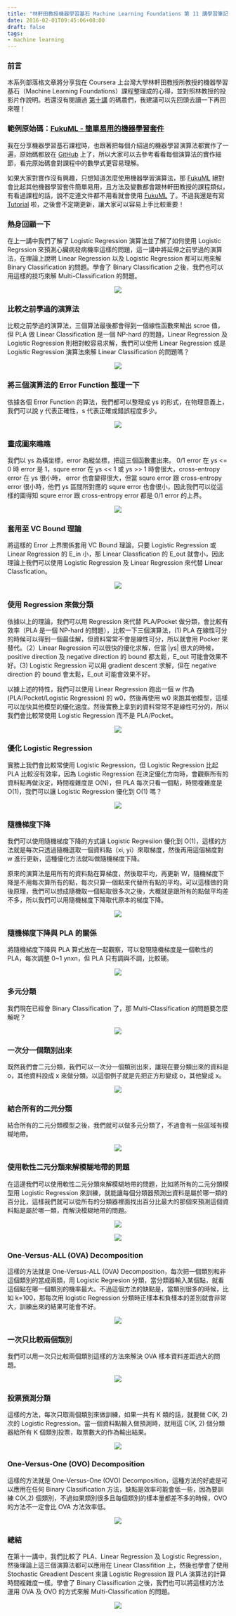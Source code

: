 ```yaml
---
title: "林軒田教授機器學習基石 Machine Learning Foundations 第 11 講學習筆記"
date: 2016-02-01T09:45:06+08:00
draft: false
tags:
- machine learning
---
```


### 前言

本系列部落格文章將分享我在 Coursera 上台灣大學林軒田教授所教授的機器學習基石（Machine Learning Foundations）課程整理成的心得，並對照林教授的投影片作說明。若還沒有閱讀過 [第十講](http://blog.fukuball.com/lin-xuan-tian-jiao-shou-ji-qi-xue-xi-ji-shi-machine-learning-foundations-di-shi-jiang-xue-xi-bi-ji/) 的碼農們，我建議可以先回頭去讀一下再回來喔！

### 範例原始碼：[FukuML - 簡單易用的機器學習套件](https://github.com/fukuball/fuku-ml)

我在分享機器學習基石課程時，也跟著把每個介紹過的機器學習演算法都實作了一遍，原始碼都放在 [GitHub](https://github.com/fukuball/fuku-ml) 上了，所以大家可以去參考看看每個演算法的實作細節，看完原始碼會對課程中的數學式更容易理解。

如果大家對實作沒有興趣，只想知道怎麼使用機器學習演算法，那 [FukuML](https://github.com/fukuball/fuku-ml) 絕對會比起其他機器學習套件簡單易用，且方法及變數都會跟林軒田教授的課程類似，有看過課程的話，說不定連文件都不用看就會使用 [FukuML](https://github.com/fukuball/fuku-ml) 了。不過我還是有寫 [Tutorial](https://github.com/fukuball/FukuML-Tutorial) 啦，之後會不定期更新，讓大家可以容易上手比較重要！

### 熱身回顧一下

在上一講中我們了解了 Logistic Regression 演算法並了解了如何使用 Logistic Regrssion 來預測心臟病發病機率這樣的問題，這一講中將延伸之前學過的演算法，在理論上說明 Linear Regression 以及 Logistic Regression 都可以用來解 Binary Classification 的問題。學會了 Binary Classification 之後，我們也可以用這樣的技巧來解 Multi-Classification 的問題。

<p style="text-align:center">
    <img src="http://static.obeobe.com/image/blog-image/Machine-Learning-Foundations-11-1.png">
</p>

### 比較之前學過的演算法

比較之前學過的演算法，三個算法最後都會得到一個線性函數來輸出 scroe 值，但 PLA 做 Linear Classification 是一個 NP-hard 的問題，Linear Regression 及 Logistic Regression 則相對較容易求解，我們可以使用 Linear Regression 或是 Logistic Regression 演算法來解 Linear Classification 的問題嗎？

<p style="text-align:center">
    <img src="http://static.obeobe.com/image/blog-image/Machine-Learning-Foundations-11-2.png">
</p>

### 將三個演算法的 Error Function 整理一下

依據各個 Error Function 的算法，我們都可以整理成 ys 的形式，在物理意義上，我們可以說 y 代表正確性，s 代表正確或錯誤程度多少。

<p style="text-align:center">
    <img src="http://static.obeobe.com/image/blog-image/Machine-Learning-Foundations-11-3.png">
</p>

### 畫成圖來瞧瞧

我們以 ys 為橫坐標，error 為縱坐標，把這三個函數畫出來。 0/1 error 在 ys <= 0 時 error 是 1，squre error 在 ys << 1 或 ys >> 1 時會很大，cross-entropy error 在 ys 很小時， error 也會變得很大，但當 squre error 跟 cross-entropy error 很小時，他們 ys 區間所對應的 squre error 也會很小，因此我們可以從這樣的圖得知 squre error 跟 cross-entropy error 都是 0/1 error 的上界。

<p style="text-align:center">
    <img src="http://static.obeobe.com/image/blog-image/Machine-Learning-Foundations-11-4.png">
</p>

### 套用至 VC Bound 理論

將這樣的 Error 上界關係套用 VC Bound 理論，只要 Logistic Regression 或 Linear Regression 的 E_in 小，那 Linear Classfication 的 E_out 就會小，因此理論上我們可以使用 Logistic Regression 及 Linear Regression 來代替 Linear Classfication。

<p style="text-align:center">
    <img src="http://static.obeobe.com/image/blog-image/Machine-Learning-Foundations-11-5.png">
</p>

### 使用 Regression 來做分類

依據以上的理論，我們可以用 Regression 來代替 PLA/Pocket 做分類，會比較有效率（PLA 是一個 NP-hard 的問題），比較一下三個演算法，(1) PLA 在線性可分的時候可以得到一個最佳解，但資料常常不會是線性可分，所以就會用 Pocker 來替代。（2）Linear Regression 可以很快的優化求解，但當 |ys| 很大的時候，positive direction 及 negative direction 的 bound 都太鬆，E_out 可能會效果不好。(3) Logistic Regression 可以用 gradient descent 求解，但在 negative direction 的 bound 會太鬆，E_out 可能會效果不好。

以據上述的特性，我們可以使用 Linear Regression 跑出一個 w 作為 (PLA/Pocket/Logistic Regression) 的 w0，然後再使用 w0 來跑其他模型，這樣可以加快其他模型的優化速度。然後實務上拿到的資料常常不是線性可分的，所以我們會比較常使用 Logistic Regression 而不是 PLA/Pocket。

<p style="text-align:center">
    <img src="http://static.obeobe.com/image/blog-image/Machine-Learning-Foundations-11-6.png">
</p>

### 優化 Logistic Regression

實務上我們會比較常使用 Logistic Regression，但 Logistic Regression 比起 PLA 比較沒有效率，因為 Logistic Regression 在決定優化方向時，會觀察所有的資料點再做決定，時間複雜度是 O(N)，但 PLA 每次只看一個點，時間複雜度是 O(1)，我們可以讓 Logistic Regression 優化到 O(1) 嗎？

<p style="text-align:center">
    <img src="http://static.obeobe.com/image/blog-image/Machine-Learning-Foundations-11-7.png">
</p>

### 隨機梯度下降

我們可以使用隨機梯度下降的方式讓 Logistic Regresiion 優化到 O(1)，這樣的方法就是每次只透過隨機選取一個資料點（xi, yi）來取梯度，然後再用這個梯度對 w 進行更新，這種優化方法就叫做隨機梯度下降。

原來的演算法是用所有的資料點在算梯度，然後取平均，再更新 W，隨機梯度下降是不用每次算所有的點，每次只算一個點來代替所有點的平均。可以這樣做的背後原理，我們可以想成隨機取一個點取很多次之後，大概就是跟所有的點做平均差不多，所以我們可以用隨機梯度下降取代原本的梯度下降。

<p style="text-align:center">
    <img src="http://static.obeobe.com/image/blog-image/Machine-Learning-Foundations-11-8.png">
</p>

### 隨機梯度下降與 PLA 的關係

將隨機梯度下降與 PLA 算式放在一起觀察，可以發現隨機梯度是一個軟性的 PLA，每次調整 0~1 ynxn，但 PLA 只有調與不調，比較硬。

<p style="text-align:center">
    <img src="http://static.obeobe.com/image/blog-image/Machine-Learning-Foundations-11-9.png">
</p>

### 多元分類

我們現在已經會 Binary Classification 了，那 Multi-Classification 的問題要怎麼解呢？

<p style="text-align:center">
    <img src="http://static.obeobe.com/image/blog-image/Machine-Learning-Foundations-11-10.png">
</p>

### 一次分一個類別出來

既然我們會二元分類，我們可以一次分一個類別出來，讓現在要分類出來的資料是 o，其他資料設成 x 來做分類。以這個例子就是先把正方形變成 o，其他變成 x。

<p style="text-align:center">
    <img src="http://static.obeobe.com/image/blog-image/Machine-Learning-Foundations-11-11.png">
</p>

### 結合所有的二元分類

結合所有的二元分類模型之後，我們就可以做多元分類了，不過會有一些區域有模糊地帶。

<p style="text-align:center">
    <img src="http://static.obeobe.com/image/blog-image/Machine-Learning-Foundations-11-12.png">
</p>

### 使用軟性二元分類來解模糊地帶的問題

在這邊我們可以使用軟性二元分類來解模糊地帶的問題，比如將所有的二元分類模型用 Logistic Regression 來訓練，就能讓每個分類器預測出資料是屬於哪一類的百分比，這樣我們就可以從所有的分類器裡面找出百分比最大的那個來預測這個資料點是屬於哪一類，而解決模糊地帶的問題。

<p style="text-align:center">
    <img src="http://static.obeobe.com/image/blog-image/Machine-Learning-Foundations-11-13.png">
</p>

<p style="text-align:center">
    <img src="http://static.obeobe.com/image/blog-image/Machine-Learning-Foundations-11-14.png">
</p>

### One-Versus-ALL (OVA) Decomposition

這樣的方法就是 One-Versus-ALL (OVA) Decomposition，每次把一個類別和非這個類別的當成兩類，用 Logistic Regresion 分類，當分類器輸入某個點，就看這個點在哪一個類別的機率最大。不過這個方法的缺點是，當類別很多的時候，比如 k=100，那每次用 logistic Regression 分類時正樣本和負樣本的差別就會非常大，訓練出來的結果可能會不好。

<p style="text-align:center">
    <img src="http://static.obeobe.com/image/blog-image/Machine-Learning-Foundations-11-15.png">
</p>

### 一次只比較兩個類別

我們可以用一次只比較兩個類別這樣的方法來解決 OVA 樣本資料差距過大的問題。

<p style="text-align:center">
    <img src="http://static.obeobe.com/image/blog-image/Machine-Learning-Foundations-11-16.png">
</p>

### 投票預測分類

這樣的方法，每次只取兩個類別來做訓練，如果一共有 K 類的話，就要做  C(K, 2) 次的 Logistic Regression。當一個資料點輸入做預測時，就用這 C(K, 2) 個分類器給所有 K 個類別投票，取票數大的作為輸出結果。

<p style="text-align:center">
    <img src="http://static.obeobe.com/image/blog-image/Machine-Learning-Foundations-11-17.png">
</p>

### One-Versus-One (OVO) Decomposition

這樣的方法就是 One-Versus-One (OVO) Decomposition，這種方法的好處是可以應用在任何 Binary Classification 方法，缺點是效率可能會低一些，因為要訓練 C(K,2) 個類別，不過如果類別很多且每個類別的樣本量都差不多的時候，OVO 的方法不一定會比 OVA 方法效率低。

<p style="text-align:center">
    <img src="http://static.obeobe.com/image/blog-image/Machine-Learning-Foundations-11-18.png">
</p>

### 總結

在第十一講中，我們比較了 PLA、Linear Regression 及 Logistic Regression，然後理論上這三個演算法都可以應用在 Linear Classifition 上，然後也學會了使用 Stochastic Greadient Descent 來讓 Logistic Regression 跟 PLA 演算法的計算時間複雜度一樣。學會了 Binary Classification 之後，我們也可以將這樣的方法運用 OVA 及 OVO 的方式來解 Multi-Classification 的問題。

<p style="text-align:center">
    <img src="http://static.obeobe.com/image/blog-image/Machine-Learning-Foundations-11-19.png">
</p>

